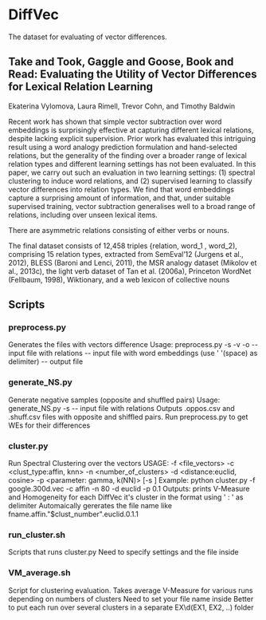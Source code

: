 # DiffVec

The dataset for evaluating of vector differences.

## Take and Took, Gaggle and Goose, Book and Read: Evaluating the Utility of Vector Differences for Lexical Relation Learning
Ekaterina Vylomova, Laura Rimell, Trevor Cohn, and Timothy Baldwin 

Recent work has shown that simple vector subtraction over word embeddings is surprisingly effective at capturing different lexical
relations, despite lacking explicit supervision.
Prior work has evaluated this intriguing result using a word analogy prediction formulation and hand-selected relations, but the generality
of the finding over a broader range of lexical relation types and different learning settings has not been evaluated. In this paper, we carry
out such an evaluation in two learning settings: (1) spectral clustering to induce word relations, and (2) supervised learning to classify
vector differences into relation types. We find that word embeddings capture a surprising amount of information, and that, under suitable supervised training, vector subtraction generalises well to a broad range of relations,
including over unseen lexical items.

There are asymmetric relations consisting of either verbs or nouns. 

The final dataset consists of 12,458 triples {relation, word_1 , word_2), comprising 15 relation types, extracted from SemEval’12 (Jurgens et al., 2012), BLESS (Baroni and Lenci, 2011), the MSR analogy dataset (Mikolov et al., 2013c), the light verb dataset of Tan et al. (2006a), Princeton WordNet (Fellbaum, 1998), Wiktionary, and a web lexicon of collective nouns

## Scripts

### preprocess.py
  Generates the files with vectors difference
  Usage: preprocess.py -s <semanticrels> -v <vectors> -o <outputfile>
   <semanticrels> -- input file with relations
   <vectors> -- input file with word embeddings (use ' '(space) as delimiter)
   <outputfile>  -- output file

### generate_NS.py
Generate negative samples (opposite and shuffled pairs)
Usage: generate_NS.py -s <semanticrels>
<semanticrels> -- input file with relations
Outputs <semanticrels>.oppos.csv and <semanticrels>.shuff.csv files with opposite and shiffled pairs. 
Run preprocess.py to get WEs for their differences

### cluster.py
Run Spectral Clustering over the vectors
  USAGE: -f <file_vectors> -c <clust_type:affin, knn> -n <number_of_clusters> -d <distance:euclid, cosine> -p <parameter: gamma, k(NN)> [-s <std>]
  Example: python cluster.py -f  google.300d.vec -c affin -n 80 -d euclid -p 0.1
  Outputs:
	prints V-Measure and Homogeneity
	for each DiffVec it's cluster in the format using ' : ' as delimiter
  Automaically gererates the file name like fname.affin."$clust_number".euclid.0.1.1

### run_cluster.sh
Scripts that runs cluster.py
Need to specify settings and the file inside

### VM_average.sh
Script for clustering evaluation. 
Takes average V-Measure for various runs depending on numbers of clusters
Need to set your file name inside
Better to put each run over several clusters in a separate EX\d(EX1, EX2, ..) folder
